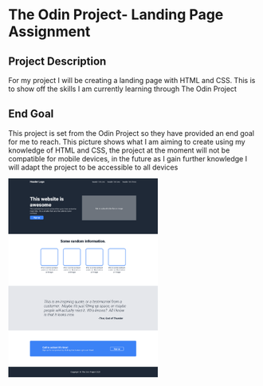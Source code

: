 # The Odin Project- Landing Page Assignment

## Project Description
For my project I will be creating a landing page with HTML and CSS. 
This is to show off the skills I am currently learning through The Odin Project

## End Goal
This project is set from the Odin Project so they have provided an end goal for me to reach. This picture shows what I am aiming to create using my knowledge of HTML and CSS, the project at the moment will not be compatible for mobile devices, in the future as I gain further knowledge I will adapt the project to be accessible to all devices

<img src="images/EndGoal.png" width="300px" alt="Image of sample landing page that I am aiming to create">
